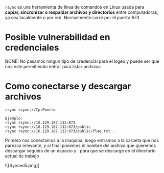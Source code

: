 `rsync` es una herramienta de línea de comandos en Linux usada para **copiar, sincronizar o respaldar archivos y directorios** entre computadoras, ya sea localmente o por red.
Normalmente corre por el puerto 873

# Posible vulnerabilidad en credenciales
NONE: No pasamos ningun tipo de credencial para el logeo y puede ser que nos este permitiendo entrar para listar archivos


# Como conectarse y descargar archivos
```shell
rsync rsync://Ip:Puerto

Ejemplo: 
rsync rsync://10.129.187.112:873
rsync rsync://10.129.187.112:873/public
rsync rsync://10.129.187.112:873/public/flag.txt .
```
Primero nos conectamos a la maquina, luego entramos a la carpeta que nos parezca relevante, y al final ponemos el nombre del archivo que queremos descargar seguido de un espacio y . para que se descarge en el directorio actual de trabajo


![[Synced5.png]]